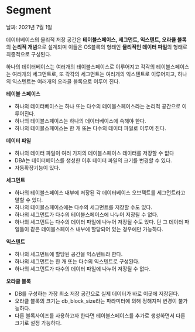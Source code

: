 # Segment

날짜: 2021년 7월 1일

데이터베이스의 물리적 저장 공간은 **테이블스페이스, 세그먼트, 익스텐트, 오라클 블록**의 **논리적 개념**으로 설계되며 이들은 OS블록의 형태인 **물리적인 데이터 파일**의 형태로 최종적으로 구성된다.

하나의 데이터베이스는 여러개의 테이블스페이스로 이루어지고 각각의 테이블스페이스는 여러개의 세그먼트로, 또 각각의 세그먼트는 여러개의 익스텐트로 이루어지고, 하나의 익스텐트는 여러개의 오라클 블록으로 이루어 진다.

**테이블 스페이스**

- 하나의 데이터베이스는 하나 또는 다수의 테이블스페이스라는 논리적 공간으로 이루어진다.
- 하나의 테이블스페이스는 하나의 데이터베이스에 속해야 한다.
- 하나의 테이블스페이스는 한 개 또는 다수의 데이터 파일로 이루어 진다.

**데이터 파일**

- 하나의 데이터 파일이 여러 가지의 테이블스페이스 데이터를 저장할 수 없다
- DBA는 데이터베이스를 생성한 이후 데이터 파일의 크기를 변경할 수 있다.
- 자동확장기능이 있다.

**세그먼트**

- 하나의 테이블스페이스 내부에 저장된 각 데이터베이스 오브젝트를 세그먼트라고 말할 수 있다.
- 하나의 테이블스페이스에는 다수의 세그먼트를 저장할 수도 있다.
- 하나의 세그먼트가 다수의 테이블스페이스에 나누어 저장될 수 없다.
- 하나의 세그먼트는 다수의 데이터 파일에 나누어 저장될 수도 있다. 단 그 데이터 파일들이 같은 테이블스페이스 내부에 할당되어 있는 경우에만 가능하다.

**익스텐트**

- 하나의 세그먼트에 할당된 공간을 익스텐트라 한다.
- 하나의 세그먼트는 한 개 또는 다수의 익스텐트로 구성된다.
- 하나의 세그먼트가 다수의 데이터 파일에 나누어 저장될 수 없다.

**오라클 블록**

- DB를 구성하는 가장 최소 저장 공간으로 실제 데이터가 바로 이곳에 저장된다.
- 오라클 블록의 크기는 db_block_size라는 파라미터에 의해 정해지며 변경이 불가능하다.
- 다른 블록사이즈를 사용하고자 한다면 테이블스페이스를 추가로 생성하면서 다른 크기로 설정 가능하다.